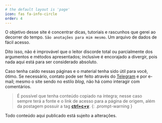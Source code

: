 ```yaml
---
# the default layout is 'page'
icon: fas fa-info-circle
order: 4
---
```


O objetivo desse site é concentrar dicas, tutoriais e rascunhos que gerei ao decorrer do tempo. 
`São anotações para mim mesmo`. Um arquivo de dados de fácil acesso.

Dito isso, não é improvável que o leitor discorde total ou parcialmente dos argumentos e métodos apresentados; inclusive é encorajado a divergir, pois nada aqui está para ser considerado absoluto.  


Caso tenha caído nessas páginas e o material tenha sido útil para você, ótimo. Se necessário, contato pode ser feito através do [Telegram](https://t.me/wroduit) e por e-mail; mesmo o site sendo no estilo *blog*, não há como interagir com comentários.

> É possível que tenha conteúdo copiado na íntegra; nesse caso sempre terá a fonte e o link de acesso para a página de origem, além da postagem possuir a tag **[ctrl+c+v](https://wroduit.com/tags/ctrl-c-v/)**.
{: .prompt-warning }


Todo conteúdo aqui publicado está sujeito a alterações.

